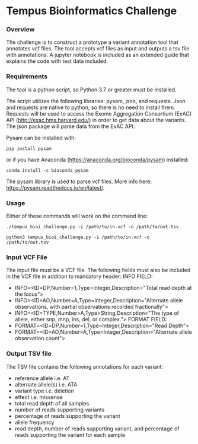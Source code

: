 # Tempus Bioinformatics Challenge
### Overview
The challenge is to construct a prototype a variant annotation tool that annotates vcf files. The tool accepts vcf files as input and outputs a tsv file with annotations. A jupyter notebook is included as an extended guide that explains the code with test data included. 

### Requirements
The tool is a python script, so Python 3.7 or greater must be installed.

The script utilizes the following libraries: pysam, json, and requests. 
Json and requests are native to python, so there is no need to install them. Requests will be used to access the Exome Aggregation Consortium (ExAC) API (http://exac.hms.harvard.edu/) in order to get data about the variants. The json package will parse data from the ExAC API.

Pysam can be installed with:
```{r eval=FALSE,echo=TRUE}
pip install pysam
```
or if you have Anaconda (https://anaconda.org/bioconda/pysam) installed:
```{r eval=False, echo=True}
conda install -c bioconda pysam
```
The pysam library is used to parse vcf files. More info here: https://pysam.readthedocs.io/en/latest/.
### Usage
Either of these commands will work on the command line:
```{r eval=FALSE,echo=TRUE}
./tempus_bioi_challenge.py -i /path/to/in.vcf -o /path/to/out.tsv
```
```{r eval=FALSE,echo=TRUE}
python3 tempus_bioi_challenge.py -i /path/to/in.vcf -o /path/to/out.tsv
```
### Input VCF File
The input file must be a VCF file. The following fields must also be included in the VCF file in addition to mandatory header:
INFO FIELD:
- INFO=<ID=DP,Number=1,Type=Integer,Description="Total read depth at the locus">
- INFO=<ID=AO,Number=A,Type=Integer,Description="Alternate allele observations, with partial observations recorded fractionally">
- INFO=<ID=TYPE,Number=A,Type=String,Description="The type of allele, either snp, mnp, ins, del, or complex.">
FORMAT FIELD:
- FORMAT=<ID=DP,Number=1,Type=Integer,Description="Read Depth">
- FORMAT=<ID=AO,Number=A,Type=Integer,Description="Alternate allele observation count">

### Output TSV file
The TSV file contains the following annotations for each variant: 
- reference allele i.e. AT
- alternate allele(s) i.e. ATA
- variant type i.e. deletion
- effect i.e. missense 
- total read depth of all samples
- number of reads supporting variants
- percentage of reads supporting the variant
- allele frequency
- read depth, number of reads supporting variant, and percentage of reads supporting the variant for each sample
